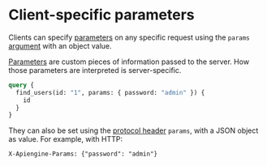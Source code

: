 # Client-specific parameters

Clients can specify
[parameters](../../server/configuration/functions.md#parameters) on any
specific request using the `params` [argument](../rpc/README.md#rpc) with an
object value.

[Parameters](../../server/configuration/functions.md#parameters) are custom
pieces of information passed to the server. How those parameters are
interpreted is server-specific.

```graphql
query {
  find_users(id: "1", params: { password: "admin" }) {
    id
  }
}
```

They can also be set using the
[protocol header](../protocols/README.md) `params`, with a JSON object
as value. For example, with HTTP:

```HTTP
X-Apiengine-Params: {"password": "admin"}
```
